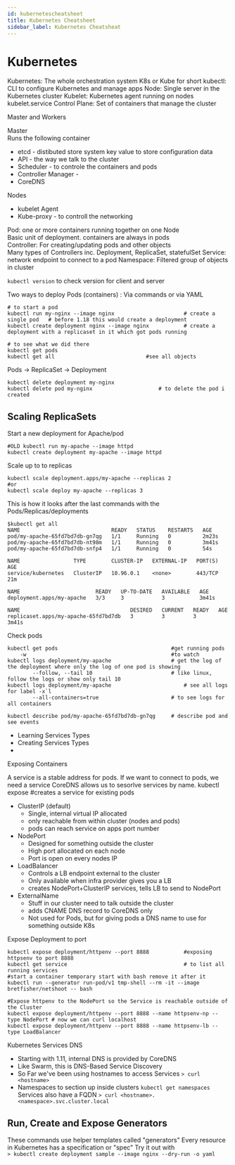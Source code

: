 ```yaml
---
id: kubernetescheatsheet
title: Kubernetes Cheatsheet
sidebar_label: Kubernetes Cheatsheat
---
```



# Kubernetes

Kubernetes: The whole orchestration system
K8s or Kube for short
kubectl: CLI to configure Kubernetes and manage apps
Node: Single server in the Kubernetes cluster
Kubelet: Kubernetes agent running on nodes kubelet.service
Control Plane: Set of containers that manage the cluster

Master and Workers

Master  
Runs the following container
* etcd - distibuted store system key value to store configuration data
* API  -  the way we talk to the cluster
* Scheduler - to controle the containers and pods
* Controller Manager - 
* CoreDNS

Nodes  
* kubelet Agent
* Kube-proxy - to controll the networking

Pod: one or more containers running together on one Node  
Basic unit of deployment. containers are always in pods  
Controller: For creating/updating pods and other objects  
Many types of Controllers inc. Deployment, ReplicaSet, statefulSet
Service: network endpoint to connect to a pod
Namespace: Filtered group of objects in cluster

`kubectl version` to check version for client and server

Two ways to deploy Pods (containers) : Via commands or via YAML

    # to start a pod
    kubectl run my-nginx --image nginx                      # create a single pod   # before 1.18 this would create a deployment
    kubectl create deployment nginx --image nginx           # create a deployment with a replicaset in it which got pods running

    # to see what we did there
    kubectl get pods
    kubectl get all                             #see all objects


Pods -> ReplicaSet -> Deployment

    kubectl delete deployment my-nginx
    kubectl delete pod my-nginx                     # to delete the pod i created


## Scaling ReplicaSets

Start a new deployment for Apache/pod

    #OLD kubectl run my-apache --image httpd
    kubectl create deployment my-apache --image httpd

Scale up to to replicas

    kubectl scale deployment.apps/my-apache --replicas 2
    #or
    kubectl scale deploy my-apache --replicas 3

This is how it looks after the last commands with the Pods/Replicas/deployments

    $kubectl get all
    NAME                             READY   STATUS    RESTARTS   AGE
    pod/my-apache-65fd7bd7db-gn7qg   1/1     Running   0          2m23s
    pod/my-apache-65fd7bd7db-nt98m   1/1     Running   0          3m41s
    pod/my-apache-65fd7bd7db-snfp4   1/1     Running   0          54s

    NAME                 TYPE        CLUSTER-IP   EXTERNAL-IP   PORT(S)   AGE
    service/kubernetes   ClusterIP   10.96.0.1    <none>        443/TCP   21m

    NAME                        READY   UP-TO-DATE   AVAILABLE   AGE
    deployment.apps/my-apache   3/3     3            3           3m41s

    NAME                                   DESIRED   CURRENT   READY   AGE
    replicaset.apps/my-apache-65fd7bd7db   3         3         3       3m41s

Check pods

    kubectl get pods                                    #get running pods
        -w                                              #to watch
    kubectl logs deployment/my-apache                   # get the log of the deployment where only the log of one pod is showing
            --follow, --tail 10                         # like linux, follow the logs or show only tail 10
    kubectl logs deployment/my-apache                       # see all logs for label -x`l 
            --all-containers=true                       # to see logs for all containers

    kubectl describe pod/my-apache-65fd7bd7db-gn7qg     # describe pod and see events

* Learning Services Types
* Creating Services Types
* 
Exposing Containers

A service is a stable address for pods. If we want to connect to pods, we need a service
CoreDNS allows us to sesorlve services by name. 
    kubectl expose                  #creates a service for existing pods

* ClusterIP (default) 
    * Single, internal virtual IP allocated
    * only reachable from within cluster (nodes and pods)
    * pods can reach service on apps port number
* NodePort
    * Designed for something outside the cluster
    * High port allocated on each node
    * Port is open on every nodes IP
* LoadBalancer
    * Controls a LB endpoint external to the cluster
    * Only available when infra provider gives you a LB
    * creates NodePort+ClusterIP services, tells LB to send to NodePort
* ExternalName
    * Stuff in our cluster need to talk outside the cluster
    * adds CNAME DNS record to CoreDNS only
    * Not used for Pods, but for giving pods a DNS name to use for something outside K8s

Expose Deployment to port

    kubectl expose deployment/httpenv --port 8888           #exposing httpsenv to port 8888
    kubectl get service                                     # to list all running services
    #start a container temporary start with bash remove it after it
    kubectl run --generator run-pod/v1 tmp-shell --rm -it --image bretfisher/netshoot -- bash

    #Expose httpenv to the NodePort so the Service is reachable outside of the Cluster
    kubectl expose deployment/httpenv --port 8888 --name httpsenv-np --type NodePort # now we can curl localhost
    kubectl expose deployment/httpenv --port 8888 --name httpsenv-lb --type LoadBalancer


Kubernetes Services DNS
* Starting with 1.11, internal DNS is provided by CoreDNS
* Like Swarm, this is DNS-Based Service Discovery
* So Far we've been using hostnames to access Services
`> curl <hostname>`
* Namespaces to section up inside clusters `kubectl get namespaces` 
Services also have a FQDN
`> curl <hostname>.<namespace>.svc.cluster.local`

## Run, Create and Expose Generators

These commands use helper templates called "generators"
Every resource in Kubernetes has a specification or "spec"
Try it out with   
`> kubectl create deployment sample --image nginx --dry-run -o yaml`




